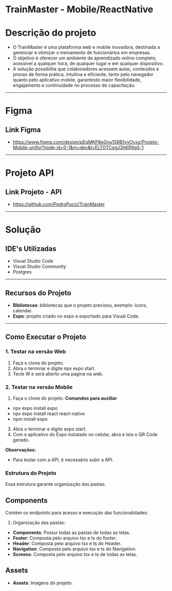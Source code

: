 # TrainMaster - Mobile/ReactNative

# **Descrição do projeto**
- O TrainMaster é uma plataforma web e mobile inovadora, destinada a gerenciar e otimizar o treinamento de funcionários em empresas.
- O objetivo é oferecer um ambiente de aprendizado online completo, acessível a qualquer hora, de qualquer lugar e em qualquer dispositivo.
- A solução possibilita que colaboradores acessem aulas, conteúdos e provas de forma prática, intuitiva e eficiente, tanto pelo navegador quanto pelo aplicativo mobile, garantindo maior flexibilidade, engajamento e continuidade no processo de capacitação.
---
# **Figma**
## **Link Figma**
- https://www.figma.com/design/pEqMKP8eGnu1SRB1vvOyxz/Projeto-Mobile-unifor?node-id=0-1&m=dev&t=ELTOTCggJ3hKR9gS-1
---
# **Projeto API**
## **Link Projeto - API**
- https://github.com/PedroPucci/TrainMaster
---
# **Solução**
## **IDE's Utilizadas**
- Visual Studio Code
- Visual Studio Community
- Postgres
---
## **Recursos do Projeto**
- **Bibliotecas**: bibliotecas que o projeto precisou, exemplo: icons, calendar.
- **Expo**: projeto criado no expo e exportado para Visual Code.
---
## **Como Executar o Projeto**
### **1. Testar na versão Web**
1. Faça o clone do projeto.
2. Abra o terminar e digite npx expo start.   
3. Tecle W e será aberto uma pagina na web.

### **2. Testar na versão Mobile**
1. Faça o clone do projeto.
**Comandos para auxiliar**
- npx expo install expo
- npx expo install react react-native
- npm install expo
3. Abra o terminar e digite expo start.   
4. Com o aplicativo do Expo instalado no celular, abra e leia o QR Code gerado.

**Observações:**
- Para testar com a API, é necessário subir a API.

### **Estrutura do Projeto**
Essa estrutura garante organização das pastas.
## **Components**
Contém os endpoints para acesso e execução das funcionalidades:
1. Organização das pastas:
- **Components**: Possui todas as pastas de todas as telas.
- **Footer**: Composta pelo arquivo tsx e ts do footer.
- **Header**: Composta pelo arquivo tsx e ts do Header.
- **Navigation**: Composta pelo arquivo tsx e ts do Navigation.
- **Screens**: Composta pelo arquivo tsx e ts de todas as telas.
## **Assets**
- **Assets**: Imagens do projeto.
